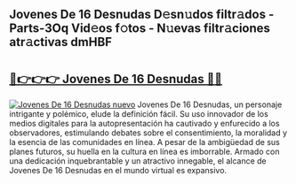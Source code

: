 ## Jovenes De 16 Desnudas D𝚎sn𝚞dos filtr𝚊dos - Parts-3Oq Vid𝚎os f𝚘tos - N𝚞evas filtr𝚊ciones atr𝚊ctivas dmHBF

# <h2><a href="http://mbanwle.tromn.icu/?c=Jovenes+De+16+Desnudas">🔗👉👉👉 Jovenes De 16 Desnudas 🔗🔗</a></h2>

[![Jovenes De 16 Desnudas nuevo](https://i.imgur.com/pEAQMta.gif)](http://mbanwle.tromn.icu/?c=Jovenes+De+16+Desnudas)
Jovenes De 16 Desnudas, un personaje intrigante y polémico, elude la definición fácil. Su uso innovador de los medios digitales para la autopresentación ha cautivado y enfurecido a los observadores, estimulando debates sobre el consentimiento, la moralidad y la esencia de las comunidades en línea. A pesar de la ambigüedad de sus planes futuros, su huella en la cultura en línea es imborrable. Armado con una dedicación inquebrantable y un atractivo innegable, el alcance de Jovenes De 16 Desnudas en el mundo virtual es expansivo.
